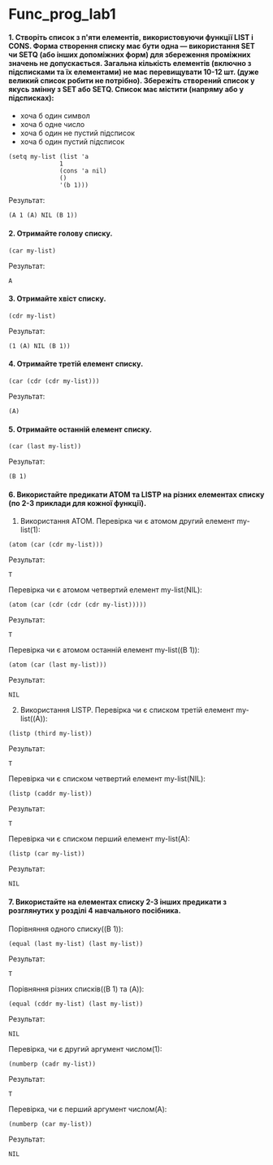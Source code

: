 # Func_prog_lab1
####  1. Створіть список з п'яти елементів, використовуючи функції LIST і CONS. Форма створення списку має бути одна — використання SET чи SETQ  (або інших допоміжних форм) для збереження проміжних значень не допускається. Загальна кількість елементів (включно з підсписками та їх елементами) не має перевищувати 10-12 шт. (дуже великий список робити не потрібно). Збережіть створений список у якусь змінну з SET або SETQ. Список має містити (напряму або у підсписках):
- хоча б один символ
- хоча б одне число
- хоча б один не пустий підсписок
- хоча б один пустий підсписок
```
(setq my-list (list 'a
              1
              (cons 'a nil)
              ()
              '(b 1)))
```
Результат:
```
(A 1 (A) NIL (B 1))
```
####  2. Отримайте голову списку.
```
(car my-list)
```
Результат:
```
A
```
####  3. Отримайте хвіст списку.
```
(cdr my-list)
```
Результат:
```
(1 (A) NIL (B 1))
```
####  4. Отримайте третій елемент списку.
```
(car (cdr (cdr my-list)))
```
Результат:
```
(A) 
```
####  5. Отримайте останній елемент списку.
```
(car (last my-list))
```
Результат:
```
(B 1) 
```
####  6. Використайте предикати ATOM та LISTP на різних елементах списку (по 2-3 приклади для кожної функції).
1. Використання ATOM.
Перевірка чи є атомом другий елемент my-list(1):
```
(atom (car (cdr my-list)))
```
Результат:
```
T
```
Перевірка чи є атомом четвертий елемент my-list(NIL):
```
(atom (car (cdr (cdr (cdr my-list)))))
```
Результат:
```
T
```
Перевірка чи є атомом останній елемент my-list((B 1)):
```
(atom (car (last my-list)))
```
Результат:
```
NIL
```
2. Використання LISTP.
Перевірка чи є списком третій елемент my-list((A)):
```
(listp (third my-list))
```
Результат:
```
T
```
Перевірка чи є списком четвертий елемент my-list(NIL):
```
(listp (caddr my-list))
```
Результат:
```
T
```
Перевірка чи є списком перший елемент my-list(A):
```
(listp (car my-list))
```
Результат:
```
NIL
```
####  7. Використайте на елементах списку 2-3 інших предикати з розглянутих у розділі 4 навчального посібника.
Порівняння одного списку((B 1)):
```
(equal (last my-list) (last my-list))
```
Результат:
```
T
```
Порівняння різних списків((B 1) та (A)):
```
(equal (cddr my-list) (last my-list))
```
Результат:
```
NIL
```
Перевірка, чи є другий аргумент числом(1):
```
(numberp (cadr my-list))
```
Результат:
```
T
```
Перевірка, чи є перший аргумент числом(A):
```
(numberp (car my-list))
```
Результат:
```
NIL
```
